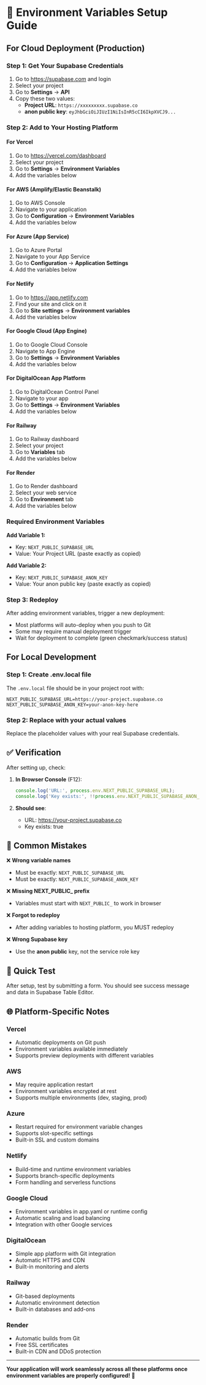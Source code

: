 # 🔑 Environment Variables Setup Guide

## For Cloud Deployment (Production)

### Step 1: Get Your Supabase Credentials
1. Go to https://supabase.com and login
2. Select your project
3. Go to **Settings** → **API**
4. Copy these two values:
   - **Project URL**: `https://xxxxxxxxx.supabase.co`
   - **anon public key**: `eyJhbGciOiJIUzI1NiIsInR5cCI6IkpXVCJ9...`

### Step 2: Add to Your Hosting Platform

#### For Vercel
1. Go to https://vercel.com/dashboard
2. Select your project
3. Go to **Settings** → **Environment Variables**
4. Add the variables below

#### For AWS (Amplify/Elastic Beanstalk)
1. Go to AWS Console
2. Navigate to your application
3. Go to **Configuration** → **Environment Variables**
4. Add the variables below

#### For Azure (App Service)
1. Go to Azure Portal
2. Navigate to your App Service
3. Go to **Configuration** → **Application Settings**
4. Add the variables below

#### For Netlify
1. Go to https://app.netlify.com
2. Find your site and click on it
3. Go to **Site settings** → **Environment variables**
4. Add the variables below

#### For Google Cloud (App Engine)
1. Go to Google Cloud Console
2. Navigate to App Engine
3. Go to **Settings** → **Environment Variables**
4. Add the variables below

#### For DigitalOcean App Platform
1. Go to DigitalOcean Control Panel
2. Navigate to your app
3. Go to **Settings** → **Environment Variables**
4. Add the variables below

#### For Railway
1. Go to Railway dashboard
2. Select your project
3. Go to **Variables** tab
4. Add the variables below

#### For Render
1. Go to Render dashboard
2. Select your web service
3. Go to **Environment** tab
4. Add the variables below

### Required Environment Variables

**Add Variable 1:**
- Key: `NEXT_PUBLIC_SUPABASE_URL`
- Value: Your Project URL (paste exactly as copied)

**Add Variable 2:**
- Key: `NEXT_PUBLIC_SUPABASE_ANON_KEY`
- Value: Your anon public key (paste exactly as copied)

### Step 3: Redeploy
After adding environment variables, trigger a new deployment:
- Most platforms will auto-deploy when you push to Git
- Some may require manual deployment trigger
- Wait for deployment to complete (green checkmark/success status)

## For Local Development

### Step 1: Create .env.local file
The `.env.local` file should be in your project root with:

```
NEXT_PUBLIC_SUPABASE_URL=https://your-project.supabase.co
NEXT_PUBLIC_SUPABASE_ANON_KEY=your-anon-key-here
```

### Step 2: Replace with your actual values
Replace the placeholder values with your real Supabase credentials.

## ✅ Verification

After setting up, check:

1. **In Browser Console** (F12):
   ```javascript
   console.log('URL:', process.env.NEXT_PUBLIC_SUPABASE_URL);
   console.log('Key exists:', !!process.env.NEXT_PUBLIC_SUPABASE_ANON_KEY);
   ```

2. **Should see**:
   - URL: https://your-project.supabase.co
   - Key exists: true

## 🚨 Common Mistakes

❌ **Wrong variable names**
- Must be exactly: `NEXT_PUBLIC_SUPABASE_URL`
- Must be exactly: `NEXT_PUBLIC_SUPABASE_ANON_KEY`

❌ **Missing NEXT_PUBLIC_ prefix**
- Variables must start with `NEXT_PUBLIC_` to work in browser

❌ **Forgot to redeploy**
- After adding variables to hosting platform, you MUST redeploy

❌ **Wrong Supabase key**
- Use the **anon public** key, not the service role key

## 🎯 Quick Test

After setup, test by submitting a form. You should see success message and data in Supabase Table Editor.

## 🌐 Platform-Specific Notes

### Vercel
- Automatic deployments on Git push
- Environment variables available immediately
- Supports preview deployments with different variables

### AWS
- May require application restart
- Environment variables encrypted at rest
- Supports multiple environments (dev, staging, prod)

### Azure
- Restart required for environment variable changes
- Supports slot-specific settings
- Built-in SSL and custom domains

### Netlify
- Build-time and runtime environment variables
- Supports branch-specific deployments
- Form handling and serverless functions

### Google Cloud
- Environment variables in app.yaml or runtime config
- Automatic scaling and load balancing
- Integration with other Google services

### DigitalOcean
- Simple app platform with Git integration
- Automatic HTTPS and CDN
- Built-in monitoring and alerts

### Railway
- Git-based deployments
- Automatic environment detection
- Built-in databases and add-ons

### Render
- Automatic builds from Git
- Free SSL certificates
- Built-in CDN and DDoS protection

---

**Your application will work seamlessly across all these platforms once environment variables are properly configured!** 🚀